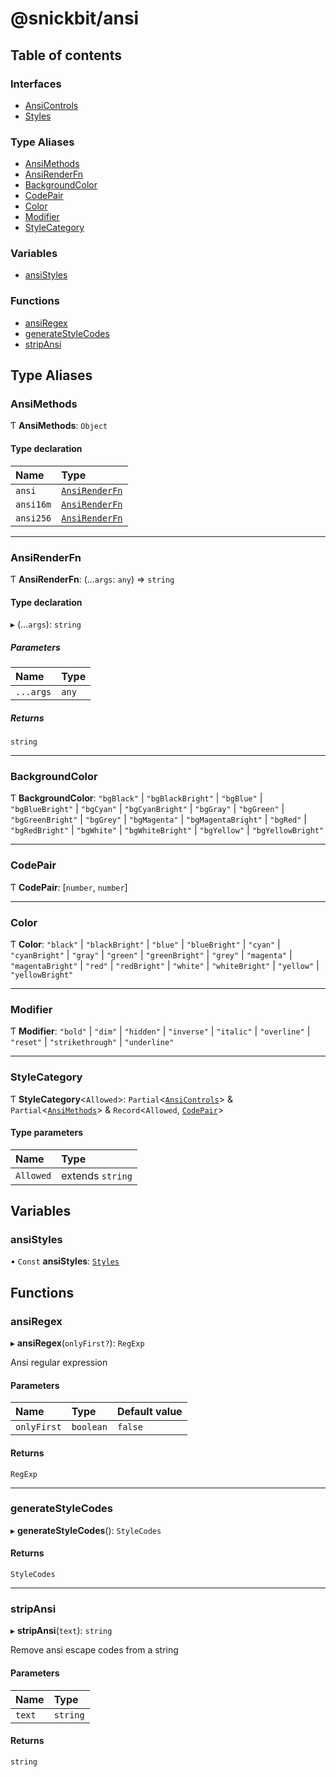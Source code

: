 # @snickbit/ansi

## Table of contents

### Interfaces

- [AnsiControls](interfaces/AnsiControls.md)
- [Styles](interfaces/Styles.md)

### Type Aliases

- [AnsiMethods](README.md#ansimethods)
- [AnsiRenderFn](README.md#ansirenderfn)
- [BackgroundColor](README.md#backgroundcolor)
- [CodePair](README.md#codepair)
- [Color](README.md#color)
- [Modifier](README.md#modifier)
- [StyleCategory](README.md#stylecategory)

### Variables

- [ansiStyles](README.md#ansistyles)

### Functions

- [ansiRegex](README.md#ansiregex)
- [generateStyleCodes](README.md#generatestylecodes)
- [stripAnsi](README.md#stripansi)

## Type Aliases

### AnsiMethods

Ƭ **AnsiMethods**: `Object`

#### Type declaration

| Name | Type |
| :------ | :------ |
| `ansi` | [`AnsiRenderFn`](README.md#ansirenderfn) |
| `ansi16m` | [`AnsiRenderFn`](README.md#ansirenderfn) |
| `ansi256` | [`AnsiRenderFn`](README.md#ansirenderfn) |

___

### AnsiRenderFn

Ƭ **AnsiRenderFn**: (...`args`: `any`) => `string`

#### Type declaration

▸ (...`args`): `string`

##### Parameters

| Name | Type |
| :------ | :------ |
| `...args` | `any` |

##### Returns

`string`

___

### BackgroundColor

Ƭ **BackgroundColor**: ``"bgBlack"`` \| ``"bgBlackBright"`` \| ``"bgBlue"`` \| ``"bgBlueBright"`` \| ``"bgCyan"`` \| ``"bgCyanBright"`` \| ``"bgGray"`` \| ``"bgGreen"`` \| ``"bgGreenBright"`` \| ``"bgGrey"`` \| ``"bgMagenta"`` \| ``"bgMagentaBright"`` \| ``"bgRed"`` \| ``"bgRedBright"`` \| ``"bgWhite"`` \| ``"bgWhiteBright"`` \| ``"bgYellow"`` \| ``"bgYellowBright"``

___

### CodePair

Ƭ **CodePair**: [`number`, `number`]

___

### Color

Ƭ **Color**: ``"black"`` \| ``"blackBright"`` \| ``"blue"`` \| ``"blueBright"`` \| ``"cyan"`` \| ``"cyanBright"`` \| ``"gray"`` \| ``"green"`` \| ``"greenBright"`` \| ``"grey"`` \| ``"magenta"`` \| ``"magentaBright"`` \| ``"red"`` \| ``"redBright"`` \| ``"white"`` \| ``"whiteBright"`` \| ``"yellow"`` \| ``"yellowBright"``

___

### Modifier

Ƭ **Modifier**: ``"bold"`` \| ``"dim"`` \| ``"hidden"`` \| ``"inverse"`` \| ``"italic"`` \| ``"overline"`` \| ``"reset"`` \| ``"strikethrough"`` \| ``"underline"``

___

### StyleCategory

Ƭ **StyleCategory**<`Allowed`\>: `Partial`<[`AnsiControls`](interfaces/AnsiControls.md)\> & `Partial`<[`AnsiMethods`](README.md#ansimethods)\> & `Record`<`Allowed`, [`CodePair`](README.md#codepair)\>

#### Type parameters

| Name | Type |
| :------ | :------ |
| `Allowed` | extends `string` |

## Variables

### ansiStyles

• `Const` **ansiStyles**: [`Styles`](interfaces/Styles.md)

## Functions

### ansiRegex

▸ **ansiRegex**(`onlyFirst?`): `RegExp`

Ansi regular expression

#### Parameters

| Name | Type | Default value |
| :------ | :------ | :------ |
| `onlyFirst` | `boolean` | `false` |

#### Returns

`RegExp`

___

### generateStyleCodes

▸ **generateStyleCodes**(): `StyleCodes`

#### Returns

`StyleCodes`

___

### stripAnsi

▸ **stripAnsi**(`text`): `string`

Remove ansi escape codes from a string

#### Parameters

| Name | Type |
| :------ | :------ |
| `text` | `string` |

#### Returns

`string`
